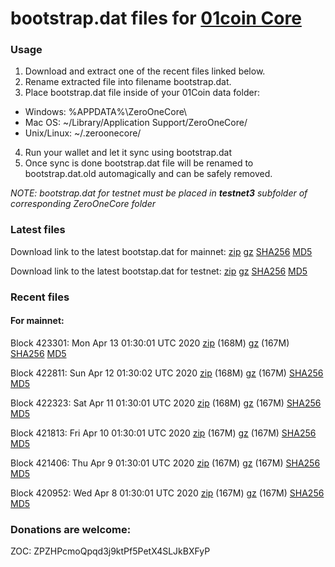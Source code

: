 # bootstrap.dat files for [01coin Core](https://01coin.io)

### Usage

1. Download and extract one of the recent files linked below.
2. Rename extracted file into filename bootstrap.dat.
3. Place bootstrap.dat file inside of your 01Coin data folder:
 - Windows: %APPDATA%\ZeroOneCore\
 - Mac OS: ~/Library/Application Support/ZeroOneCore/
 - Unix/Linux: ~/.zeroonecore/
4. Run your wallet and let it sync using bootstrap.dat
5. Once sync is done bootstrap.dat file will be renamed to bootstrap.dat.old automagically and can be safely removed.

_NOTE: bootstrap.dat for testnet must be placed in **testnet3** subfolder of corresponding ZeroOneCore folder_

### Latest files
Download link to the latest bootstap.dat for mainnet: [zip](https://files.01coin.io/mainnet/bootstrap.dat.zip) [gz](https://files.01coin.io/mainnet/bootstrap.dat.tar.gz) [SHA256](https://files.01coin.io/mainnet/sha256.txt) [MD5](https://files.01coin.io/mainnet/md5.txt)

Download link to the latest bootstap.dat for testnet: [zip](https://files.01coin.io/testnet/bootstrap.dat.zip) [gz](https://files.01coin.io/testnet/bootstrap.dat.tar.gz) [SHA256](https://files.01coin.io/testnet/sha256.txt) [MD5](https://files.01coin.io/testnet/md5.txt)

### Recent files

#### For mainnet:

Block 423301: Mon Apr 13 01:30:01 UTC 2020 [zip](https://files.01coin.io/mainnet/2020-04-13/bootstrap.dat.zip) (168M) [gz](https://files.01coin.io/mainnet/2020-04-13/bootstrap.dat.tar.gz) (167M) [SHA256](https://files.01coin.io/mainnet/2020-04-13/sha256.txt) [MD5](https://files.01coin.io/mainnet/2020-04-13/md5.txt)

Block 422811: Sun Apr 12 01:30:02 UTC 2020 [zip](https://files.01coin.io/mainnet/2020-04-12/bootstrap.dat.zip) (168M) [gz](https://files.01coin.io/mainnet/2020-04-12/bootstrap.dat.tar.gz) (167M) [SHA256](https://files.01coin.io/mainnet/2020-04-12/sha256.txt) [MD5](https://files.01coin.io/mainnet/2020-04-12/md5.txt)

Block 422323: Sat Apr 11 01:30:01 UTC 2020 [zip](https://files.01coin.io/mainnet/2020-04-11/bootstrap.dat.zip) (168M) [gz](https://files.01coin.io/mainnet/2020-04-11/bootstrap.dat.tar.gz) (167M) [SHA256](https://files.01coin.io/mainnet/2020-04-11/sha256.txt) [MD5](https://files.01coin.io/mainnet/2020-04-11/md5.txt)

Block 421813: Fri Apr 10 01:30:01 UTC 2020 [zip](https://files.01coin.io/mainnet/2020-04-10/bootstrap.dat.zip) (167M) [gz](https://files.01coin.io/mainnet/2020-04-10/bootstrap.dat.tar.gz) (167M) [SHA256](https://files.01coin.io/mainnet/2020-04-10/sha256.txt) [MD5](https://files.01coin.io/mainnet/2020-04-10/md5.txt)

Block 421406: Thu Apr  9 01:30:01 UTC 2020 [zip](https://files.01coin.io/mainnet/2020-04-09/bootstrap.dat.zip) (167M) [gz](https://files.01coin.io/mainnet/2020-04-09/bootstrap.dat.tar.gz) (167M) [SHA256](https://files.01coin.io/mainnet/2020-04-09/sha256.txt) [MD5](https://files.01coin.io/mainnet/2020-04-09/md5.txt)

Block 420952: Wed Apr  8 01:30:01 UTC 2020 [zip](https://files.01coin.io/mainnet/2020-04-08/bootstrap.dat.zip) (167M) [gz](https://files.01coin.io/mainnet/2020-04-08/bootstrap.dat.tar.gz) (167M) [SHA256](https://files.01coin.io/mainnet/2020-04-08/sha256.txt) [MD5](https://files.01coin.io/mainnet/2020-04-08/md5.txt)


### Donations are welcome:

ZOC: ZPZHPcmoQpqd3j9ktPf5PetX4SLJkBXFyP
